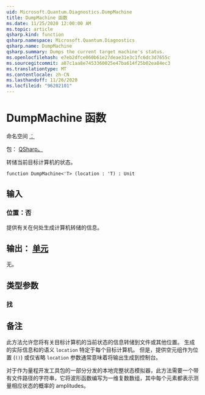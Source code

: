 ```yaml
---
uid: Microsoft.Quantum.Diagnostics.DumpMachine
title: DumpMachine 函数
ms.date: 11/25/2020 12:00:00 AM
ms.topic: article
qsharp.kind: function
qsharp.namespace: Microsoft.Quantum.Diagnostics
qsharp.name: DumpMachine
qsharp.summary: Dumps the current target machine's status.
ms.openlocfilehash: e7eb2dfce060b61e27deae31e3c1fc6dc3d7655c
ms.sourcegitcommit: a87c1aa8e7453360025e47ba614f25b02ea84ec3
ms.translationtype: MT
ms.contentlocale: zh-CN
ms.lasthandoff: 11/26/2020
ms.locfileid: "96202101"
---
```

# <a name="dumpmachine-function"></a>DumpMachine 函数

命名空间 [：](xref:Microsoft.Quantum.Diagnostics)

包： [QSharp。](https://nuget.org/packages/Microsoft.Quantum.QSharp.Core)


转储当前目标计算机的状态。

```qsharp
function DumpMachine<'T> (location : 'T) : Unit
```


## <a name="input"></a>输入

### <a name="location--t"></a>位置：否

提供有关在何处生成计算机转储的信息。



## <a name="output--unit"></a>输出： [单元](xref:microsoft.quantum.lang-ref.unit)

无。

## <a name="type-parameters"></a>类型参数

### <a name="t"></a>找



## <a name="remarks"></a>备注

此方法允许您将有关目标计算机的当前状态的信息转储到文件或其他位置。
生成的实际信息和的语义 `location` 特定于每个目标计算机。 但是，提供空元组作为位置 (`()`) 或仅省略 `location` 参数通常意味着将输出生成到控制台。

对于作为量程开发工具包的一部分分发的本地完整状态模拟器，此方法需要一个带有文件路径的字符串，它将波形函数编写为一维复数数组，其中每个元素都表示测量相应状态的概率的 amplitudes。